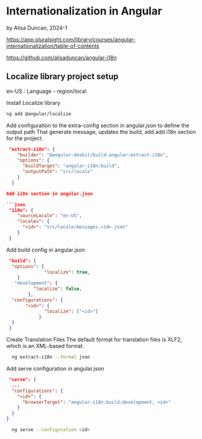 # Internationalization in Angular

by Alisa Duncan, 2024-1

https://app.pluralsight.com/library/courses/angular-internationalization/table-of-contents

https://github.com/alisaduncan/angular-i18n


## Localize library project setup

en-US : Language - region/local

Install Localize library

```bash
ng add @angular/localize
```

Add configuration to the extra-config section in angular.json to define the output path
That generate message, updates the build, add add i18n section for the project. 

```json
 "extract-i18n": {
    "builder": "@angular-devkit/build-angular:extract-i18n",
    "options": {
      "buildTarget": "angular-i18n:build",
      "outputPath": "src/locale"
    }
  }
```


```json
Add i18n section in angular.json

```json
 "i18n": {
    "sourceLocale": "en-US",
    "locales": {
      "<id>": "src/locale/messages.<id>.json"
    }
 }
```

Add build config in angular.json
```json
 "build": {
  "options": {
              "localize": true,
    }
   "development": {
          "localize": false,
        }, 
  "configurations": {
       "<id>": {
              "localize": ["<id>"]
            }
  }
 }
```

Create Translation Files
The default format for translation files is XLF2, which is an XML-based format.
```bash
  ng extract-i18n --format json
```

Add serve configuration in angular.json
```json
 "serve": {
  ...
  "configurations": {
    "<id>": {
      "browserTarget": "angular-i18n:build:development, <id>"
    }
  }
}
```

```bash
  ng serve --configuration <id>
```
